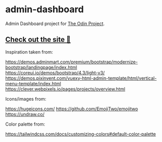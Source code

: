 # admin-dashboard

Admin Dashboard project for [The Odin Project](https://www.theodinproject.com/).

## [Check out the site 🌠](https://matthewpopa.github.io/admin-dashboard/)

Inspiration taken from:

https://demos.adminmart.com/premium/bootstrap/modernize-bootstrap/landingpage/index.html
https://coreui.io/demos/bootstrap/4.3/light-v3/
https://demos.pixinvent.com/vuexy-html-admin-template/html/vertical-menu-template/index.html
https://clever.webpixels.io/pages/projects/overview.html

Icons/images from:

https://hugeicons.com/
https://github.com/EmojiTwo/emojitwo
https://undraw.co/

Color palette from:

https://tailwindcss.com/docs/customizing-colors#default-color-palette
